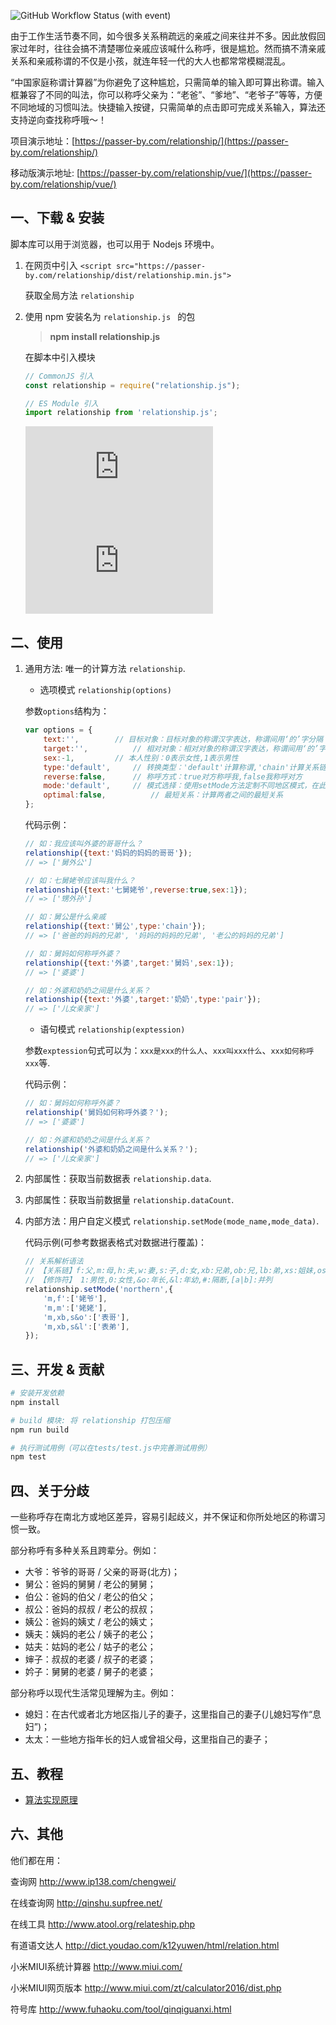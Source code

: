 ![GitHub Workflow Status (with event)](https://img.shields.io/github/actions/workflow/status/mumuy/relationship/test.yml)

由于工作生活节奏不同，如今很多关系稍疏远的亲戚之间来往并不多。因此放假回家过年时，往往会搞不清楚哪位亲戚应该喊什么称呼，很是尴尬。然而搞不清亲戚关系和亲戚称谓的不仅是小孩，就连年轻一代的大人也都常常模糊混乱。

“中国家庭称谓计算器”为你避免了这种尴尬，只需简单的输入即可算出称谓。输入框兼容了不同的叫法，你可以称呼父亲为：“老爸”、“爹地”、“老爷子”等等，方便不同地域的习惯叫法。快捷输入按键，只需简单的点击即可完成关系输入，算法还支持逆向查找称呼哦～！

项目演示地址：[https://passer-by.com/relationship/](https://passer-by.com/relationship/)

移动版演示地址: [https://passer-by.com/relationship/vue/](https://passer-by.com/relationship/vue/)

## 一、下载 & 安装

脚本库可以用于浏览器，也可以用于 Nodejs 环境中。

1. 在网页中引入 `<script src="https://passer-by.com/relationship/dist/relationship.min.js">`

   获取全局方法 `relationship`
   
2. 使用 npm 安装名为 `relationship.js ` 的包

	> **npm install relationship.js**

	在脚本中引入模块

	```js
	// CommonJS 引入
	const relationship = require("relationship.js");
	```
	```js
	// ES Module 引入
 	import relationship from 'relationship.js';
	```
 	 ![npm](https://img.shields.io/npm/v/relationship.js)  ![npm](https://img.shields.io/npm/dw/relationship.js)

## 二、使用
1. 通用方法: 唯一的计算方法 `relationship`.
	
	* 选项模式 `relationship(options)`
	
	参数`options`结构为：
	
	```js
	var options = {
		text:'',		// 目标对象：目标对象的称谓汉字表达，称谓间用‘的’字分隔
		target:'',	    	// 相对对象：相对对象的称谓汉字表达，称谓间用‘的’字分隔，空表示自己
		sex:-1,			// 本人性别：0表示女性,1表示男性
		type:'default',		// 转换类型：'default'计算称谓,'chain'计算关系链,'pair'计算关系合称
		reverse:false,		// 称呼方式：true对方称呼我,false我称呼对方
		mode:'default',		// 模式选择：使用setMode方法定制不同地区模式，在此选择自定义模式
		optimal:false,       	// 最短关系：计算两者之间的最短关系
	};
	```
	
	代码示例：
	
	```js
	// 如：我应该叫外婆的哥哥什么？
	relationship({text:'妈妈的妈妈的哥哥'});
	// => ['舅外公']
	
	// 如：七舅姥爷应该叫我什么？
	relationship({text:'七舅姥爷',reverse:true,sex:1});
	// => ['甥外孙']
	
	// 如：舅公是什么亲戚
	relationship({text:'舅公',type:'chain'});
	// => ['爸爸的妈妈的兄弟', '妈妈的妈妈的兄弟', '老公的妈妈的兄弟']
	
	// 如：舅妈如何称呼外婆？
	relationship({text:'外婆',target:'舅妈',sex:1});
	// => ['婆婆']
	
	// 如：外婆和奶奶之间是什么关系？
	relationship({text:'外婆',target:'奶奶',type:'pair'});
	// => ['儿女亲家']
	```
	
	* 语句模式 `relationship(exptession)`
	
	参数`exptession`句式可以为：`xxx是xxx的什么人`、`xxx叫xxx什么`、`xxx如何称呼xxx`等.
	
	代码示例：
	
	```js
	// 如：舅妈如何称呼外婆？
	relationship('舅妈如何称呼外婆？');
	// => ['婆婆']
	
	// 如：外婆和奶奶之间是什么关系？
	relationship('外婆和奶奶之间是什么关系？');
	// => ['儿女亲家']
	```

2. 内部属性：获取当前数据表 `relationship.data`.

3. 内部属性：获取当前数据量 `relationship.dataCount`.

4. 内部方法：用户自定义模式 `relationship.setMode(mode_name,mode_data)`.

	代码示例(可参考数据表格式对数据进行覆盖)：
	
	```js
	// 关系解析语法
	// 【关系链】f:父,m:母,h:夫,w:妻,s:子,d:女,xb:兄弟,ob:兄,lb:弟,xs:姐妹,os:姐,ls:妹
	// 【修饰符】 1:男性,0:女性,&o:年长,&l:年幼,#:隔断,[a|b]:并列
	relationship.setMode('northern',{
		'm,f':['姥爷'],
		'm,m':['姥姥'],
		'm,xb,s&o':['表哥'],
		'm,xb,s&l':['表弟'],
	});
	```

## 三、开发 & 贡献

```sh
# 安装开发依赖
npm install

# build 模块: 将 relationship 打包压缩
npm run build

# 执行测试用例（可以在tests/test.js中完善测试用例）
npm test
```


## 四、关于分歧

一些称呼存在南北方或地区差异，容易引起歧义，并不保证和你所处地区的称谓习惯一致。

部分称呼有多种关系且跨辈分。例如：
* 大爷：爷爷的哥哥 / 父亲的哥哥(北方)；
* 舅公：爸妈的舅舅 / 老公的舅舅；
* 伯公：爸妈的伯父 / 老公的伯父；
* 叔公：爸妈的叔叔 / 老公的叔叔；
* 姨公：爸妈的姨丈 / 老公的姨丈；
* 姨夫：姨妈的老公 / 姨子的老公；
* 姑夫：姑妈的老公 / 姑子的老公；
* 婶子：叔叔的老婆 / 叔子的老婆；
* 妗子：舅舅的老婆 / 舅子的老婆；

部分称呼以现代生活常见理解为主。例如：
* 媳妇：在古代或者北方地区指儿子的妻子，这里指自己的妻子(儿媳妇写作“息妇”)；
* 太太：一些地方指年长的妇人或曾祖父母，这里指自己的妻子；

## 五、教程

* [算法实现原理](https://github.com/mumuy/relationship/wiki/%E7%AE%97%E6%B3%95%E5%AE%9E%E7%8E%B0)

## 六、其他

他们都在用：

查询网
http://www.ip138.com/chengwei/

在线查询网
http://qinshu.supfree.net/

在线工具
http://www.atool.org/relateship.php

有道语文达人
http://dict.youdao.com/k12yuwen/html/relation.html

小米MIUI系统计算器
http://www.miui.com/

小米MIUI网页版本
http://www.miui.com/zt/calculator2016/dist.php

符号库
http://www.fuhaoku.com/tool/qinqiguanxi.html
